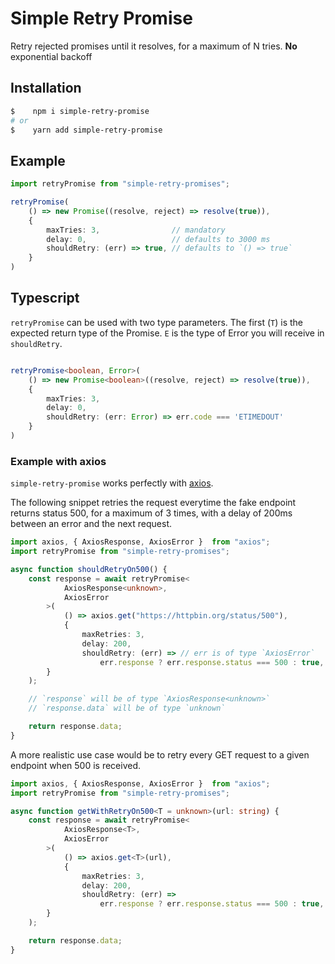 # Simple Retry Promise

Retry rejected promises until it resolves, for a maximum of N tries.
**No** exponential backoff

## Installation

```bash
$    npm i simple-retry-promise
# or
$    yarn add simple-retry-promise
```

## Example
```typescript
import retryPromise from "simple-retry-promises";

retryPromise(
    () => new Promise((resolve, reject) => resolve(true)),
    {
        maxTries: 3,                // mandatory
        delay: 0,                   // defaults to 3000 ms
        shouldRetry: (err) => true, // defaults to `() => true`
    }
)
```

## Typescript

`retryPromise` can be used with two type parameters. The first (`T`) is the expected return type of the Promise. `E` is the type of Error you will receive in `shouldRetry`.

```typescript

retryPromise<boolean, Error>(
    () => new Promise<boolean>((resolve, reject) => resolve(true)),
    {
        maxTries: 3,
        delay: 0,
        shouldRetry: (err: Error) => err.code === 'ETIMEDOUT'
    }
)
```

### Example with axios

`simple-retry-promise` works perfectly with [axios](https://github.com/axios/axios).

The following snippet retries the request everytime the fake endpoint returns status 500, for a maximum of 3 times, with a delay of 200ms between an error and the next request.

```typescript
import axios, { AxiosResponse, AxiosError }  from "axios";
import retryPromise from "simple-retry-promises";

async function shouldRetryOn500() {
    const response = await retryPromise<
            AxiosResponse<unknown>,
            AxiosError
        >(
            () => axios.get("https://httpbin.org/status/500"),
            {
                maxRetries: 3,
                delay: 200,
                shouldRetry: (err) => // err is of type `AxiosError`
                    err.response ? err.response.status === 500 : true,
        }
    );

    // `response` will be of type `AxiosResponse<unknown>`
    // `response.data` will be of type `unknown`

    return response.data;
}

```

A more realistic use case would be to retry every GET request to a given endpoint when 500 is received.

```typescript
import axios, { AxiosResponse, AxiosError }  from "axios";
import retryPromise from "simple-retry-promises";

async function getWithRetryOn500<T = unknown>(url: string) {
    const response = await retryPromise<
            AxiosResponse<T>,
            AxiosError
        >(
            () => axios.get<T>(url),
            {
                maxRetries: 3,
                delay: 200,
                shouldRetry: (err) =>
                    err.response ? err.response.status === 500 : true,
        }
    );

    return response.data;
}

```
